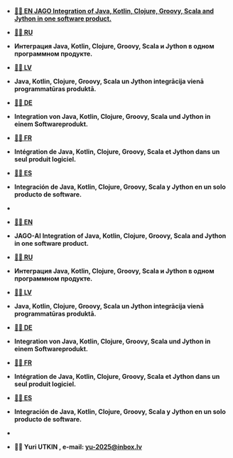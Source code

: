 <strong>
 
- <a href="https://yu-2025.github.io/inf/info_EN.html" target="_blank">💞️💞️ EN
  JAGO Integration of Java, Kotlin, Clojure, Groovy, Scala and Jython in one software product.</a>

- <a href="https://yu-2025.github.io/inf/info_RU.html" target="_blank">👋👋 RU</a>
- Интеграция Java, Kotlin, Clojure, Groovy, Scala и Jython в одном программном продукте.

- <a href="https://yu-2025.github.io/inf/info_LV.html" target="_blank">🌱🌱 LV</a>
- Java, Kotlin, Clojure, Groovy, Scala un Jython integrācija vienā programmatūras produktā.

- <a href="https://yu-2025.github.io/inf/info_DE.html" target="_blank">💞️💞️ DE</a>
- Integration von Java, Kotlin, Clojure, Groovy, Scala und Jython in einem Softwareprodukt.

- <a href="https://yu-2025.github.io/inf/info_FR.html" target="_blank">👋👋 FR</a>
- Intégration de Java, Kotlin, Clojure, Groovy, Scala et Jython dans un seul produit logiciel.

- <a href="https://yu-2025.github.io/inf/info_ES.html" target="_blank">🌱🌱 ES</a>
- Integración de Java, Kotlin, Clojure, Groovy, Scala y Jython en un solo producto de software.
-
- <a href="https://yu-2025.github.io/inf/info_EN.html" target="_blank">💞️💞️ EN</a>
- JAGO-AI Integration of Java, Kotlin, Clojure, Groovy, Scala and Jython in one software product.

- <a href="https://yu-2025.github.io/inf/info_RU.html" target="_blank">👋👋 RU</a>
- Интеграция Java, Kotlin, Clojure, Groovy, Scala и Jython в одном программном продукте.

- <a href="https://yu-2025.github.io/inf/info_LV.html" target="_blank">🌱🌱 LV</a>
- Java, Kotlin, Clojure, Groovy, Scala un Jython integrācija vienā programmatūras produktā.

- <a href="https://yu-2025.github.io/inf/info_DE.html" target="_blank">💞️💞️ DE</a>
- Integration von Java, Kotlin, Clojure, Groovy, Scala und Jython in einem Softwareprodukt.

- <a href="https://yu-2025.github.io/inf/info_FR.html" target="_blank">👋👋 FR</a>
- Intégration de Java, Kotlin, Clojure, Groovy, Scala et Jython dans un seul produit logiciel.

- <a href="https://yu-2025.github.io/inf/info_ES.html" target="_blank">🌱🌱 ES</a>
- Integración de Java, Kotlin, Clojure, Groovy, Scala y Jython en un solo producto de software.
-
- 👀👀 Yuri UTKIN , e-mail: yu-2025@inbox.lv

</strong>
 
<!---
yu-2023/yu-2023 is a āØ special āØ repository because its `README.md` (this file) appears on your GitHub profile.
You can click the Preview link to take a look at your changes.
--->
